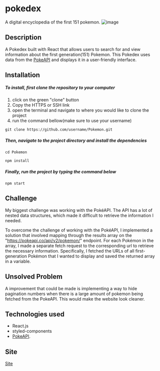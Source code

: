 # pokedex
A digital encyclopedia of the first 151 pokemon.
![image](https://user-images.githubusercontent.com/108766758/222988739-b80ea013-6939-441e-b3ad-aa9af435ecb5.png)

## Description
A Pokedex built with React that allows users to search for and view information about the first generation(151) Pokemon. This Pokedex uses data from the [PokeAPI](https://pokeapi.co/) and displays it in a user-friendly interface.

## Installation
##### To install, first clone the repository to your computer
1. click on the green "clone" button
2. Copy the HTTPS or SSH link
3. open the terminal and navigate to where you would like to clone the project
4. run the command bellow(make sure to use your username)
```
git clone https://github.com/username/Pokemon.git
```    
##### Then, navigate to the project directory and install the dependencies
```
cd Pokemon
```
```
npm install
```

##### Finally, run the project by typing the command below
    npm start
    
## Challenge
My biggest challenge was working with the PokéAPI. The API has a lot of nested data structures, which made it difficult to retrieve the information I  needed. 

To overcome the challenge of working with the PokéAPI, I implemented a solution that involved mapping through the results array on the "https://pokeapi.co/api/v2/pokemon/" endpoint. For each Pokémon in the array, I made a separate fetch request to the corresponding url to retrieve the necessary information. Specifically, I fetched the URLs of all first-generation Pokémon that I wanted to display and saved the returned array in a variable. 

## Unsolved Problem
A improvement that could be made is implementing a way to hide pagination numbers when there is a large amount of pokemon being fetched from the PokeAPI. This would make the website look cleaner.

## Technologies used  
+ React.js
+ styled-components 
+ [PokeAPI](https://pokeapi.co/).

## Site
[Site](https://pokelibrary.netlify.app/)
